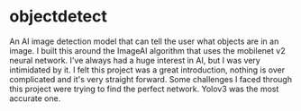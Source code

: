 # objectdetect

An AI image detection model that can tell the user what objects are in an image. I built this around the ImageAI algorithm that uses the mobilenet v2 neural network. I've always had a huge interest in AI, but I was very intimidated by it. I felt this project was a great introduction, nothing is over complicated and it's very straight forward. Some challenges I faced through this project were trying to find the perfect network. Yolov3 was the most accurate one.

